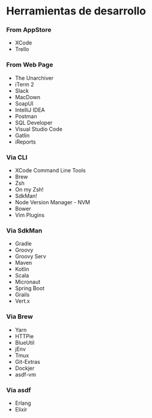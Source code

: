 # Herramientas de desarrollo

### From AppStore
* XCode
* Trello

### From Web Page
* The Unarchiver
* iTerm 2
* Slack
* MacDown
* SoapUI
* IntelliJ IDEA
* Postman
* SQL Developer
* Visual Studio Code
* Gatlin
* iReports

### Via CLI
* XCode Command Line Tools
* Brew
* Zsh
* On my Zsh!
* SdkMan!
* Node Version Manager - NVM
* Bower
* Vim Plugins

### Via SdkMan
* Gradle
* Groovy
* Groovy Serv
* Maven
* Kotlin
* Scala
* Micronaut
* Spring Boot
* Grails
* Vert.x

### Via Brew
* Yarn
* HTTPie
* BlueUtil
* jEnv
* Tmux
* Git-Extras
* Dockjer
* asdf-vm

### Via asdf
* Erlang
* Elixir